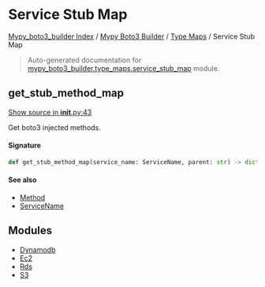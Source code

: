 # Service Stub Map

[Mypy_boto3_builder Index](../../../README.md#mypy_boto3_builder-index) /
[Mypy Boto3 Builder](../../index.md#mypy-boto3-builder) /
[Type Maps](../index.md#type-maps) /
Service Stub Map

> Auto-generated documentation for [mypy_boto3_builder.type_maps.service_stub_map](https://github.com/youtype/mypy_boto3_builder/blob/main/mypy_boto3_builder/type_maps/service_stub_map/__init__.py) module.

## get_stub_method_map

[Show source in __init__.py:43](https://github.com/youtype/mypy_boto3_builder/blob/main/mypy_boto3_builder/type_maps/service_stub_map/__init__.py#L43)

Get boto3 injected methods.

#### Signature

```python
def get_stub_method_map(service_name: ServiceName, parent: str) -> dict[str, Method]: ...
```

#### See also

- [Method](../../structures/method.md#method)
- [ServiceName](../../service_name.md#servicename)



## Modules

- [Dynamodb](./dynamodb.md)
- [Ec2](./ec2.md)
- [Rds](./rds.md)
- [S3](./s3.md)
